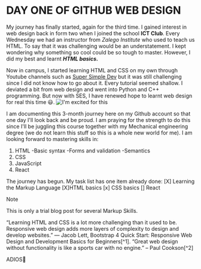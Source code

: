 # DAY ONE OF GITHUB WEB DESIGN
My journey has finally started, again for the third time. I gained interest in web design back in form two when I joined the school **ICT Club**. Every Wednesday we had an instructor from *Zalego Institute* who used to teach us HTML. To say that it was challenging would be an understatement. I kept wondering why something so cool could be so tough to master. However, I did my best and learnt ***HTML basics.*** 

Now in campus, I started learning HTML and CSS on my own through Youtube channels such as [Super Simple Dev](https://www.youtube.com/@SuperSimpleDev)  but it was still challenging since I did not know how to go about it. Every tutorial seemed shallow. I deviated a bit from web design and went into Python and C++ programming. But now with SES, I have renewed hope to learnt web design for real this time 😃.
![I'm excited for this](https://images.app.goo.gl/DsVDiQNsQJJ7c4WZ6)

I am documenting this 3-month journey here on my Github account so that one day I'll look back and be proud. I am praying for the strength to do this since I'll be juggling this course together with my Mechanical engineering degree (we do not learn this stuff so this is a whole new world for me). I am looking forward to mastering skills in:
1. HTML
   -Basic syntax
    -Forms and validation
     -Semantics
2. CSS
3. JavaScript
4. React

The journey has begun. My task list has one item already done:
[X] Learning the Markup Language
[X]HTML basics
[x] CSS basics
[] React

>[!NOTE]
>This is only a trial blog post for several Markup Skills.

 “Learning HTML and CSS is a lot more challenging than it used to be. Responsive web design adds more layers of complexity to design and develop websites.”
― Jacob Lett, Bootstrap 4 Quick Start: Responsive Web Design and Development Basics for Beginners[^1].
“Great web design without functionality is like a sports car with no engine.”
– Paul Cookson[^2]

ADIOS💙
